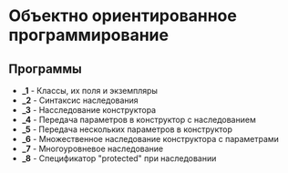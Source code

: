 # Объектно ориентированное программирование
## Программы
   * **_1** - Классы, их поля и экземпляры
   * **_2** - Синтаксис наследования
   * **_3** - Насследование конструктора
   * **_4** - Передача параметров в конструктор с наследованием
   * **_5** - Передача нескольких параметров в конструктор
   * **_6** - Множественное наследование конструктора с параметрами
   * **_7** - Многоуровневое наследование
   * **_8** - Спецификатор "protected" при наследовании
      
